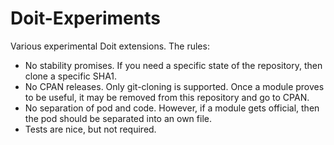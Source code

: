 # Doit-Experiments

Various experimental Doit extensions. The rules:
* No stability promises. If you need a specific state of the repository, then clone a specific SHA1.
* No CPAN releases. Only git-cloning is supported. Once a module proves to be useful, it may be removed from this repository and go to CPAN.
* No separation of pod and code. However, if a module gets official, then the pod should be separated into an own file.
* Tests are nice, but not required.

